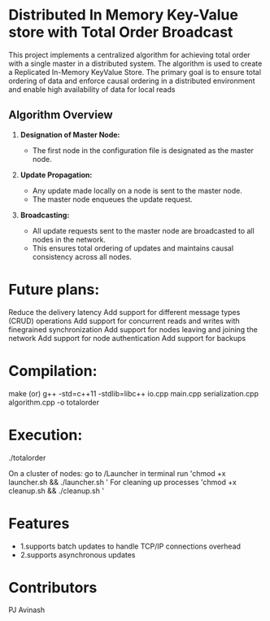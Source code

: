 # Distributed In Memory Key-Value store with Total Order Broadcast

This project implements a centralized algorithm for achieving total order with a single master in a distributed system. The algorithm is used to create a Replicated In-Memory KeyValue Store. The primary goal is to ensure total ordering of data and enforce causal ordering in a distributed environment and enable high availability of data for local reads

## Algorithm Overview

1. **Designation of Master Node:**
   - The first node in the configuration file is designated as the master node.

2. **Update Propagation:**
   - Any update made locally on a node is sent to the master node.
   - The master node enqueues the update request.

3. **Broadcasting:**
   - All update requests sent to the master node are broadcasted to all nodes in the network.
   - This ensures total ordering of updates and maintains causal consistency across all nodes.


# Future plans:
Reduce the delivery latency
Add support for different message types (CRUD) operations
Add support for concurrent reads and writes with finegrained synchronization
Add support for nodes leaving and joining the network
Add support for node authentication
Add support for backups 

# Compilation:
make 
(or) g++ -std=c++11 -stdlib=libc++ io.cpp main.cpp serialization.cpp algorithm.cpp -o totalorder

# Execution:
./totalorder <ConfigurationPath> <Number of keys>

On a cluster of nodes:
go to /Launcher in terminal run 'chmod +x launcher.sh && ./launcher.sh <ConfigurationPath> <Number of keys> ' For cleaning up processes 'chmod +x cleanup.sh && ./cleanup.sh <ConfigurationPath>'

# Features
- 1.supports batch updates to handle TCP/IP connections overhead
- 2.supports asynchronous updates

# Contributors
PJ Avinash